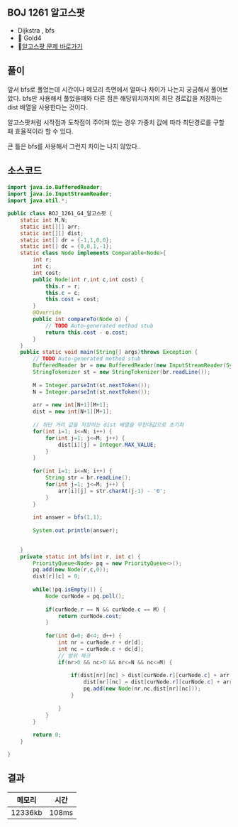 ## BOJ 1261 알고스팟 
- Dijkstra , bfs
- 🥇 Gold4
- 🔗[알고스팟 문제 바로가기](https://www.acmicpc.net/problem/1261)



## 풀이

앞서 bfs로 풀었는데 시간이나 메모리 측면에서 얼마나 차이가 나는지 궁금해서 풀어보았다. 
bfs만 사용해서 풀었을때와 다른 점은 해당위치까지의 최단 경로값을 저장하는 dist 배열을 사용한다는 것이다.

알고스팟처럼 시작점과 도착점이 주어져 있는 경우 가중치 값에 따라 최단경로를 구할 때 효율적이라 할 수 있다.

큰 틀은 bfs를 사용해서 그런지 차이는 나지 않았다..

## 소스코드

~~~java
import java.io.BufferedReader;
import java.io.InputStreamReader;
import java.util.*;

public class BOJ_1261_G4_알고스팟 {
	static int M,N;
	static int[][] arr;
	static int[][] dist;
	static int[] dr = {-1,1,0,0};
	static int[] dc = {0,0,1,-1};
	static class Node implements Comparable<Node>{
		int r;
		int c;
		int cost;
		public Node(int r,int c,int cost) {
			this.r = r;
			this.c = c;
			this.cost = cost;
		}
		@Override
		public int compareTo(Node o) {
			// TODO Auto-generated method stub
			return this.cost - o.cost;
		}
	}
	public static void main(String[] args)throws Exception {
		// TODO Auto-generated method stub
		BufferedReader br = new BufferedReader(new InputStreamReader(System.in));
		StringTokenizer st = new StringTokenizer(br.readLine());
		
		M = Integer.parseInt(st.nextToken());
		N = Integer.parseInt(st.nextToken());
		
		arr = new int[N+1][M+1];
		dist = new int[N+1][M+1];
		
		// 최단 거리 값을 저장하는 dist 배열을 무한대값으로 초기화 
		for(int i=1; i<=N; i++) {
			for(int j=1; j<=M; j++) {
				dist[i][j] = Integer.MAX_VALUE;
			}
		}
		
		for(int i=1; i<=N; i++) {
			String str = br.readLine();
			for(int j=1; j<=M; j++) {
				arr[i][j] = str.charAt(j-1) - '0';
			}
		}
		
		int answer = bfs(1,1);
		
		System.out.println(answer);

		
	}
	private static int bfs(int r, int c) {
		PriorityQueue<Node> pq = new PriorityQueue<>();
		pq.add(new Node(r,c,0));
		dist[r][c] = 0;
		
		while(!pq.isEmpty()) {
			Node curNode = pq.poll();
			
			if(curNode.r == N && curNode.c == M) {
				return curNode.cost;
			}
			
			for(int d=0; d<4; d++) {
				int nr = curNode.r + dr[d];
				int nc = curNode.c + dc[d];
				// 범위 체크 
				if(nr>0 && nc>0 && nr<=N && nc<=M) {
					
					if(dist[nr][nc] > dist[curNode.r][curNode.c] + arr[nr][nc]) {
						dist[nr][nc] = dist[curNode.r][curNode.c] + arr[nr][nc];
						pq.add(new Node(nr,nc,dist[nr][nc]));
					}
					
				}
			}
		}
		
		return 0;
	}

}

~~~

## 결과 

| 메모리  | 시간 |
|----|----|
| 12336kb| 108ms|
